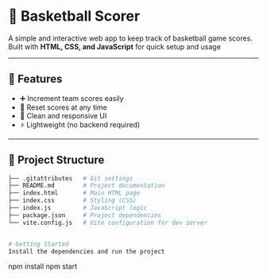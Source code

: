 # 🏀 Basketball Scorer

A simple and interactive web app to keep track of basketball game scores.  
Built with **HTML, CSS, and JavaScript** for quick setup and usage

---

## 🚀 Features
- ➕ Increment team scores easily  
- 🔄 Reset scores at any time  
- 🎨 Clean and responsive UI  
- ⚡ Lightweight (no backend required)  

---

## 📂 Project Structure

```bash
├── .gitattributes   # Git settings
├── README.md        # Project documentation
├── index.html       # Main HTML page
├── index.css        # Styling (CSS)
├── index.js         # JavaScript logic
├── package.json     # Project dependencies
└── vite.config.js   # Vite configuration for dev server


# Getting Started
Install the dependencies and run the project
```
npm install
npm start
```



